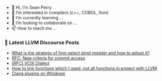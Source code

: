 - 👋 Hi, I’m Sean Perry
- 👀 I’m interested in compilers (c++, COBOL, llvm)
- 🌱 I’m currently learning ...
- 💞️ I’m looking to collaborate on ...
- 📫 How to reach me ...

<!---
s66perry/s66perry is a ✨ special ✨ repository because its `README.md` (this file) appears on your GitHub profile.
You can click the Preview link to take a look at your changes.
--->
### 📕 Latest LLVM Discourse Posts

<!-- DISCOURSE-LLVM:START -->
- [What is the strategy of llvm select simd register and how to adjust it?](https://discourse.llvm.org/t/what-is-the-strategy-of-llvm-select-simd-register-and-how-to-adjust-it/76352#post_3)
- [RFC: New criteria for commit access](https://discourse.llvm.org/t/rfc-new-criteria-for-commit-access/76290?page=3#post_60)
- [[RFC] VCIX Dialect](https://discourse.llvm.org/t/rfc-vcix-dialect/75498#post_11)
- [How to link functions which I used, not all functions in project with LLVM](https://discourse.llvm.org/t/how-to-link-functions-which-i-used-not-all-functions-in-project-with-llvm/76350#post_3)
- [Clang plugins on Windows](https://discourse.llvm.org/t/clang-plugins-on-windows/2262#post_6)
<!-- DISCOURSE-LLVM:END -->
